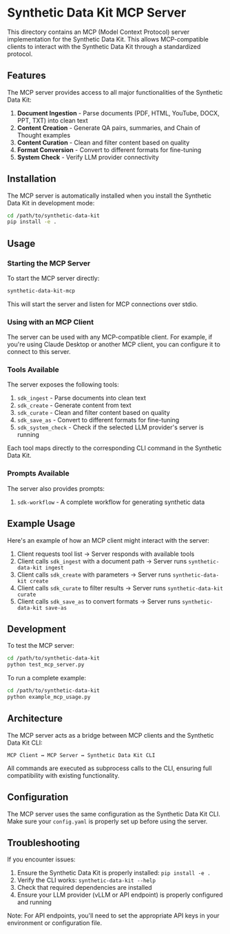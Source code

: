 # Synthetic Data Kit MCP Server

This directory contains an MCP (Model Context Protocol) server implementation for the Synthetic Data Kit. This allows MCP-compatible clients to interact with the Synthetic Data Kit through a standardized protocol.

## Features

The MCP server provides access to all major functionalities of the Synthetic Data Kit:

1. **Document Ingestion** - Parse documents (PDF, HTML, YouTube, DOCX, PPT, TXT) into clean text
2. **Content Creation** - Generate QA pairs, summaries, and Chain of Thought examples
3. **Content Curation** - Clean and filter content based on quality
4. **Format Conversion** - Convert to different formats for fine-tuning
5. **System Check** - Verify LLM provider connectivity

## Installation

The MCP server is automatically installed when you install the Synthetic Data Kit in development mode:

```bash
cd /path/to/synthetic-data-kit
pip install -e .
```

## Usage

### Starting the MCP Server

To start the MCP server directly:

```bash
synthetic-data-kit-mcp
```

This will start the server and listen for MCP connections over stdio.

### Using with an MCP Client

The server can be used with any MCP-compatible client. For example, if you're using Claude Desktop or another MCP client, you can configure it to connect to this server.

### Tools Available

The server exposes the following tools:

1. `sdk_ingest` - Parse documents into clean text
2. `sdk_create` - Generate content from text 
3. `sdk_curate` - Clean and filter content based on quality
4. `sdk_save_as` - Convert to different formats for fine-tuning
5. `sdk_system_check` - Check if the selected LLM provider's server is running

Each tool maps directly to the corresponding CLI command in the Synthetic Data Kit.

### Prompts Available

The server also provides prompts:

1. `sdk-workflow` - A complete workflow for generating synthetic data

## Example Usage

Here's an example of how an MCP client might interact with the server:

1. Client requests tool list → Server responds with available tools
2. Client calls `sdk_ingest` with a document path → Server runs `synthetic-data-kit ingest`
3. Client calls `sdk_create` with parameters → Server runs `synthetic-data-kit create`
4. Client calls `sdk_curate` to filter results → Server runs `synthetic-data-kit curate`
5. Client calls `sdk_save_as` to convert formats → Server runs `synthetic-data-kit save-as`

## Development

To test the MCP server:

```bash
cd /path/to/synthetic-data-kit
python test_mcp_server.py
```

To run a complete example:

```bash
cd /path/to/synthetic-data-kit
python example_mcp_usage.py
```

## Architecture

The MCP server acts as a bridge between MCP clients and the Synthetic Data Kit CLI:

```
MCP Client ↔ MCP Server ↔ Synthetic Data Kit CLI
```

All commands are executed as subprocess calls to the CLI, ensuring full compatibility with existing functionality.

## Configuration

The MCP server uses the same configuration as the Synthetic Data Kit CLI. Make sure your `config.yaml` is properly set up before using the server.

## Troubleshooting

If you encounter issues:

1. Ensure the Synthetic Data Kit is properly installed: `pip install -e .`
2. Verify the CLI works: `synthetic-data-kit --help`
3. Check that required dependencies are installed
4. Ensure your LLM provider (vLLM or API endpoint) is properly configured and running

Note: For API endpoints, you'll need to set the appropriate API keys in your environment or configuration file.
